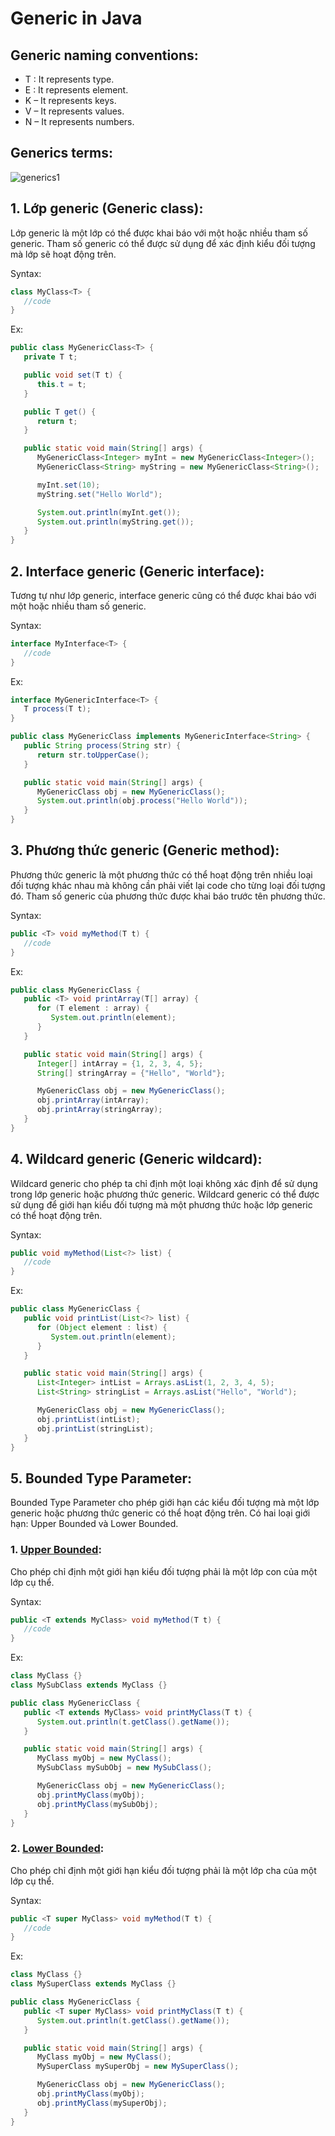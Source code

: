 
# Generic in Java

## Generic naming conventions:
- T : It represents type.
- E : It represents element.
- K – It represents keys.
- V – It represents values.
- N – It represents numbers.


## Generics terms:
![generics1](https://user-images.githubusercontent.com/122768076/234642733-85324b1a-a674-4f18-b878-9c359fe02cc4.jpg)


## 1. Lớp generic (Generic class):  
Lớp generic là một lớp có thể được khai báo với một hoặc nhiều tham số generic. Tham số generic có thể được sử dụng để xác định kiểu đối tượng mà lớp sẽ hoạt động trên.

Syntax:
```java
class MyClass<T> {
   //code
}
```

Ex:
```java
public class MyGenericClass<T> {
   private T t;

   public void set(T t) {
      this.t = t;
   }

   public T get() {
      return t;
   }

   public static void main(String[] args) {
      MyGenericClass<Integer> myInt = new MyGenericClass<Integer>();
      MyGenericClass<String> myString = new MyGenericClass<String>();

      myInt.set(10);
      myString.set("Hello World");

      System.out.println(myInt.get());
      System.out.println(myString.get());
   }
}
```


## 2. Interface generic (Generic interface):
Tương tự như lớp generic, interface generic cũng có thể được khai báo với một hoặc nhiều tham số generic.

Syntax:
```java
interface MyInterface<T> {
   //code
}
```

Ex:
```java
interface MyGenericInterface<T> {
   T process(T t);
}

public class MyGenericClass implements MyGenericInterface<String> {
   public String process(String str) {
      return str.toUpperCase();
   }

   public static void main(String[] args) {
      MyGenericClass obj = new MyGenericClass();
      System.out.println(obj.process("Hello World"));
   }
}
```


## 3. Phương thức generic (Generic method):
Phương thức generic là một phương thức có thể hoạt động trên nhiều loại đối tượng khác nhau mà không cần phải viết lại code cho từng loại đối tượng đó. Tham số generic của phương thức được khai báo trước tên phương thức.

Syntax:
```java
public <T> void myMethod(T t) {
   //code
}
```

Ex:
```java
public class MyGenericClass {
   public <T> void printArray(T[] array) {
      for (T element : array) {
         System.out.println(element);
      }
   }

   public static void main(String[] args) {
      Integer[] intArray = {1, 2, 3, 4, 5};
      String[] stringArray = {"Hello", "World"};

      MyGenericClass obj = new MyGenericClass();
      obj.printArray(intArray);
      obj.printArray(stringArray);
   }
}
```

## 4. Wildcard generic (Generic wildcard):
Wildcard generic cho phép ta chỉ định một loại không xác định để sử dụng trong lớp generic hoặc phương thức generic. Wildcard generic có thể được sử dụng để giới hạn kiểu đối tượng mà một phương thức hoặc lớp generic có thể hoạt động trên.

Syntax:
```java
public void myMethod(List<?> list) {
   //code
}
```

Ex:
```java
public class MyGenericClass {
   public void printList(List<?> list) {
      for (Object element : list) {
         System.out.println(element);
      }
   }

   public static void main(String[] args) {
      List<Integer> intList = Arrays.asList(1, 2, 3, 4, 5);
      List<String> stringList = Arrays.asList("Hello", "World");

      MyGenericClass obj = new MyGenericClass();
      obj.printList(intList);
      obj.printList(stringList);
   }
}
```


## 5. Bounded Type Parameter:
Bounded Type Parameter cho phép giới hạn các kiểu đối tượng mà một lớp generic hoặc phương thức generic có thể hoạt động trên. Có hai loại giới hạn: Upper Bounded và Lower Bounded.

### 1. [Upper Bounded]():
Cho phép chỉ định một giới hạn kiểu đối tượng phải là một lớp con của một lớp cụ thể.

Syntax:
```java
public <T extends MyClass> void myMethod(T t) {
   //code
}
```

Ex:
```java
class MyClass {}
class MySubClass extends MyClass {}

public class MyGenericClass {
   public <T extends MyClass> void printMyClass(T t) {
      System.out.println(t.getClass().getName());
   }

   public static void main(String[] args) {
      MyClass myObj = new MyClass();
      MySubClass mySubObj = new MySubClass();

      MyGenericClass obj = new MyGenericClass();
      obj.printMyClass(myObj);
      obj.printMyClass(mySubObj);
   }
}
```

### 2. [Lower Bounded]():
Cho phép chỉ định một giới hạn kiểu đối tượng phải là một lớp cha của một lớp cụ thể.

Syntax:
```java
public <T super MyClass> void myMethod(T t) {
   //code
}
```

Ex:
```java
class MyClass {}
class MySuperClass extends MyClass {}

public class MyGenericClass {
   public <T super MyClass> void printMyClass(T t) {
      System.out.println(t.getClass().getName());
   }

   public static void main(String[] args) {
      MyClass myObj = new MyClass();
      MySuperClass mySuperObj = new MySuperClass();

      MyGenericClass obj = new MyGenericClass();
      obj.printMyClass(myObj);
      obj.printMyClass(mySuperObj);
   }
}
```
